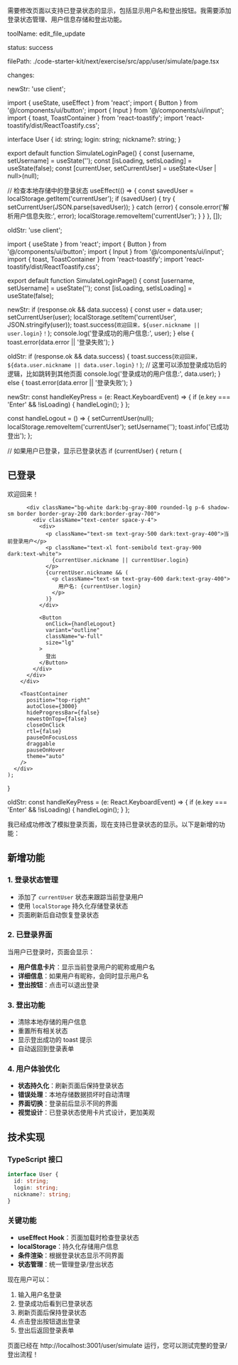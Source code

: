 


          
需要修改页面以支持已登录状态的显示，包括显示用户名和登出按钮。我需要添加登录状态管理、用户信息存储和登出功能。
        
            
toolName: edit_file_update
            
status: success
          
            
filePath: ./code-starter-kit/next/exercise/src/app/user/simulate/page.tsx
          
changes: 
              
newStr: 'use client';

import { useState, useEffect } from 'react';
import { Button } from '@/components/ui/button';
import { Input } from '@/components/ui/input';
import { toast, ToastContainer } from 'react-toastify';
import 'react-toastify/dist/ReactToastify.css';

interface User {
  id: string;
  login: string;
  nickname?: string;
}

export default function SimulateLoginPage() {
  const [username, setUsername] = useState('');
  const [isLoading, setIsLoading] = useState(false);
  const [currentUser, setCurrentUser] = useState<User | null>(null);

  // 检查本地存储中的登录状态
  useEffect(() => {
    const savedUser = localStorage.getItem('currentUser');
    if (savedUser) {
      try {
        setCurrentUser(JSON.parse(savedUser));
      } catch (error) {
        console.error('解析用户信息失败:', error);
        localStorage.removeItem('currentUser');
      }
    }
  }, []);
              
oldStr: 'use client';

import { useState } from 'react';
import { Button } from '@/components/ui/button';
import { Input } from '@/components/ui/input';
import { toast, ToastContainer } from 'react-toastify';
import 'react-toastify/dist/ReactToastify.css';

export default function SimulateLoginPage() {
  const [username, setUsername] = useState('');
  const [isLoading, setIsLoading] = useState(false);
            

              
newStr:       if (response.ok && data.success) {
        const user = data.user;
        setCurrentUser(user);
        localStorage.setItem('currentUser', JSON.stringify(user));
        toast.success(`欢迎回来，${user.nickname || user.login}！`);
        console.log('登录成功的用户信息:', user);
      } else {
        toast.error(data.error || '登录失败');
      }
              
oldStr:       if (response.ok && data.success) {
        toast.success(`欢迎回来，${data.user.nickname || data.user.login}！`);
        // 这里可以添加登录成功后的逻辑，比如跳转到其他页面
        console.log('登录成功的用户信息:', data.user);
      } else {
        toast.error(data.error || '登录失败');
      }
            

              
newStr:   const handleKeyPress = (e: React.KeyboardEvent) => {
    if (e.key === 'Enter' && !isLoading) {
      handleLogin();
    }
  };

  const handleLogout = () => {
    setCurrentUser(null);
    localStorage.removeItem('currentUser');
    setUsername('');
    toast.info('已成功登出');
  };

  // 如果用户已登录，显示已登录状态
  if (currentUser) {
    return (
      <div className="min-h-screen flex items-center justify-center bg-gray-50 dark:bg-gray-900">
        <div className="max-w-md w-full space-y-8 p-8">
          <div className="text-center">
            <h2 className="text-3xl font-bold text-gray-900 dark:text-white">
              已登录
            </h2>
            <p className="mt-2 text-sm text-gray-600 dark:text-gray-400">
              欢迎回来！
            </p>
          </div>
          
          <div className="bg-white dark:bg-gray-800 rounded-lg p-6 shadow-sm border border-gray-200 dark:border-gray-700">
            <div className="text-center space-y-4">
              <div>
                <p className="text-sm text-gray-500 dark:text-gray-400">当前登录用户</p>
                <p className="text-xl font-semibold text-gray-900 dark:text-white">
                  {currentUser.nickname || currentUser.login}
                </p>
                {currentUser.nickname && (
                  <p className="text-sm text-gray-600 dark:text-gray-400">
                    用户名: {currentUser.login}
                  </p>
                )}
              </div>
              
              <Button
                onClick={handleLogout}
                variant="outline"
                className="w-full"
                size="lg"
              >
                登出
              </Button>
            </div>
          </div>
        </div>
        
        <ToastContainer
          position="top-right"
          autoClose={3000}
          hideProgressBar={false}
          newestOnTop={false}
          closeOnClick
          rtl={false}
          pauseOnFocusLoss
          draggable
          pauseOnHover
          theme="auto"
        />
      </div>
    );
  }
              
oldStr:   const handleKeyPress = (e: React.KeyboardEvent) => {
    if (e.key === 'Enter' && !isLoading) {
      handleLogin();
    }
  };
            
          
我已经成功修改了模拟登录页面，现在支持已登录状态的显示。以下是新增的功能：

## 新增功能

### 1. 登录状态管理
- 添加了 `currentUser` 状态来跟踪当前登录用户
- 使用 `localStorage` 持久化存储登录状态
- 页面刷新后自动恢复登录状态

### 2. 已登录界面
当用户已登录时，页面会显示：
- **用户信息卡片**：显示当前登录用户的昵称或用户名
- **详细信息**：如果用户有昵称，会同时显示用户名
- **登出按钮**：点击可以退出登录

### 3. 登出功能
- 清除本地存储的用户信息
- 重置所有相关状态
- 显示登出成功的 toast 提示
- 自动返回到登录表单

### 4. 用户体验优化
- **状态持久化**：刷新页面后保持登录状态
- **错误处理**：本地存储数据损坏时自动清理
- **界面切换**：登录前后显示不同的界面
- **视觉设计**：已登录状态使用卡片式设计，更加美观

## 技术实现

### TypeScript 接口
```typescript
interface User {
  id: string;
  login: string;
  nickname?: string;
}
```

### 关键功能
- **useEffect Hook**：页面加载时检查登录状态
- **localStorage**：持久化存储用户信息
- **条件渲染**：根据登录状态显示不同界面
- **状态管理**：统一管理登录/登出状态

现在用户可以：
1. 输入用户名登录
2. 登录成功后看到已登录状态
3. 刷新页面后保持登录状态
4. 点击登出按钮退出登录
5. 登出后返回登录表单

页面已经在 http://localhost:3001/user/simulate 运行，您可以测试完整的登录/登出流程！
        
        